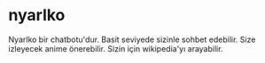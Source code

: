 # nyarlko
Nyarlko bir chatbotu'dur. Basit seviyede sizinle sohbet edebilir. Size izleyecek anime önerebilir. Sizin için wikipedia'yı arayabilir.
